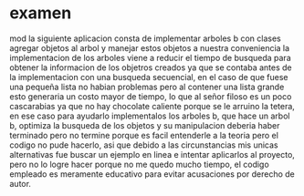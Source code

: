 # examen
mod
la siguiente aplicacion consta de implementar arboles b con clases
agregar objetos al arbol y manejar estos objetos a nuestra conveniencia
la implementacion de los arboles viene a reducir el tiempo de busqueda para obtener la informacion de los objetros creados
ya que se contaba antes de la implementacion con una busqueda secuencial, en el caso de que fuese una pequeña lista no habian problemas
pero al contener una lista grande esto generaria un costo mayor de tiempo, lo que al señor filoso es un poco cascarabias ya que no hay chocolate caliente porque se le arruino la tetera, en ese caso para ayudarlo implementalos los arboles b, que hace un arbol b, optimiza la busqueda de los objetos y su manipulacion
deberia haber terminado pero no termine porque es facil entenderle a la teoria pero el codigo no pude hacerlo, asi que debido a las circunstancias mis unicas alternativas fue buscar un ejemplo en linea e intentar aplicarlos al proyecto, pero no lo logre hacer porque no me quedo mucho tiempo, el codigo empleado es meramente educativo para evitar acusaciones por derecho de autor. 
